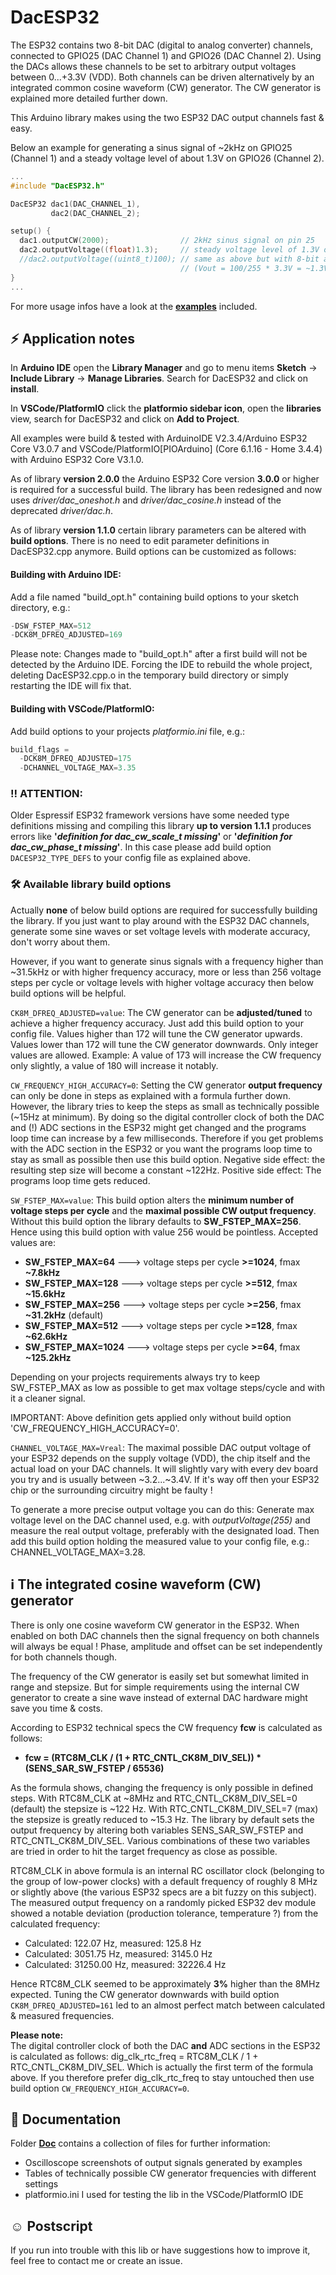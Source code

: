 # DacESP32

The ESP32 contains two 8-bit DAC (digital to analog converter) channels, connected to GPIO25 (DAC Channel 1) and GPIO26 (DAC Channel 2). Using the DACs allows these channels to be set to arbitrary output voltages between 0...+3.3V (VDD). Both channels can be driven alternatively by an integrated common cosine waveform (CW) generator. The CW generator is explained more detailed further down.

This Arduino library makes using the two ESP32 DAC output channels fast & easy.

Below an example for generating a sinus signal of ~2kHz on GPIO25 (Channel 1) and a steady voltage level of about 1.3V on GPIO26 (Channel 2).  

```c
...
#include "DacESP32.h"

DacESP32 dac1(DAC_CHANNEL_1),
         dac2(DAC_CHANNEL_2);

setup() {
  dac1.outputCW(2000);                // 2kHz sinus signal on pin 25
  dac2.outputVoltage((float)1.3);     // steady voltage level of 1.3V on pin 26
  //dac2.outputVoltage((uint8_t)100); // same as above but with 8-bit argument, range 0...255
                                      // (Vout = 100/255 * 3.3V = ~1.3V)
}
...
```
For more usage infos have a look at the [**examples**](https://github.com/yellobyte/DacESP32/tree/main/examples) included.

## :zap: Application notes

In **Arduino IDE** open the **Library Manager** and go to menu items **Sketch** -> **Include Library** -> **Manage Libraries**. Search for DacESP32 and click on **install**.  

In **VSCode/PlatformIO** click the **platformio sidebar icon**, open the **libraries** view, search for DacESP32 and click on **Add to Project**.

All examples were build & tested with ArduinoIDE V2.3.4/Arduino ESP32 Core V3.0.7 and VSCode/PlatformIO[PIOArduino] (Core 6.1.16 - Home 3.4.4) with Arduino ESP32 Core V3.1.0.  

As of library **version 2.0.0** the Arduino ESP32 Core version **3.0.0** or higher is required for a successful build. The library has been redesigned and now uses *driver/dac_oneshot.h* and *driver/dac_cosine.h* instead of the deprecated *driver/dac.h*. 

As of library **version 1.1.0** certain library parameters can be altered with **build options**. There is no need to edit parameter definitions in DacESP32.cpp anymore. Build options can be customized as follows:

#### Building with Arduino IDE:

Add a file named "build_opt.h" containing build options to your sketch directory, e.g.:  
```c
-DSW_FSTEP_MAX=512
-DCK8M_DFREQ_ADJUSTED=169
```
Please note: Changes made to "build_opt.h" after a first build will not be detected by the Arduino IDE. Forcing the IDE to rebuild the whole project, deleting DacESP32.cpp.o in the temporary build directory or simply restarting the IDE will fix that.  

#### Building with VSCode/PlatformIO:

Add build options to your projects _platformio.ini_ file, e.g.:  
```c
build_flags = 
  -DCK8M_DFREQ_ADJUSTED=175
  -DCHANNEL_VOLTAGE_MAX=3.35
```
### :bangbang: **ATTENTION:**  
Older Espressif ESP32 framework versions have some needed type definitions missing and compiling this library **up to version 1.1.1** produces errors like **'_definition for dac_cw_scale_t missing_'** or **'_definition for dac_cw_phase_t missing_'**. In this case please add build option `DACESP32_TYPE_DEFS` to your config file as explained above.

### :hammer_and_wrench: Available library build options

Actually **none** of below build options are required for successfully building the library. If you just want to play around with the ESP32 DAC channels, generate some sine waves or set voltage levels with moderate accuracy, don't worry about them.  

However, if you want to generate sinus signals with a frequency higher than ~31.5kHz or with higher frequency accuracy, more or less than 256 voltage steps per cycle or voltage levels with higher voltage accuracy then below build options will be helpful.

`CK8M_DFREQ_ADJUSTED=value`: The CW generator can be **adjusted/tuned** to achieve a higher frequency accuracy. Just add this build option to your config file. Values higher than 172 will tune the CW generator upwards. Values lower than 172 will tune the CW generator downwards. Only integer values are allowed. Example: A value of 173 will increase the CW frequency only slightly, a value of 180 will increase it notably.  

`CW_FREQUENCY_HIGH_ACCURACY=0`: Setting the CW generator **output frequency** can only be done in steps as explained with a formula further down. However, the library tries to keep the steps as small as technically possible (~15Hz at minimum). By doing so the digital controller clock of both the DAC and (!) ADC sections in the ESP32 might get changed and the programs loop time can increase by a few milliseconds. Therefore if you get problems with the ADC section in the ESP32 or you want the programs loop time to stay as small as possible then use this build option. Negative side effect: the resulting step size will become a constant ~122Hz. Positive side effect: The programs loop time gets reduced.

`SW_FSTEP_MAX=value`: This build option alters the **minimum number of voltage steps per cycle** and the **maximal possible CW output frequency**. Without this build option the library defaults to **SW_FSTEP_MAX=256**. Hence using this build option with value 256 would be pointless. Accepted values are:
- **SW_FSTEP_MAX=64**   --->  voltage steps per cycle **>=1024**, fmax **~7.8kHz**  
- **SW_FSTEP_MAX=128**  --->  voltage steps per cycle **>=512**,  fmax **~15.6kHz**
- **SW_FSTEP_MAX=256**  --->  voltage steps per cycle **>=256**,  fmax **~31.2kHz**  (default)  
- **SW_FSTEP_MAX=512**  --->  voltage steps per cycle **>=128**,  fmax **~62.6kHz**  
- **SW_FSTEP_MAX=1024**  --->  voltage steps per cycle **>=64**,  fmax **~125.2kHz**  

Depending on your projects requirements always try to keep SW_FSTEP_MAX as low as possible to get max voltage steps/cycle and with it a cleaner signal.  

IMPORTANT: Above definition gets applied only without build option 'CW_FREQUENCY_HIGH_ACCURACY=0'.

`CHANNEL_VOLTAGE_MAX=Vreal`: The maximal possible DAC output voltage of your ESP32 depends on the supply voltage (VDD), the chip itself and the actual load on your DAC channels. It will slightly vary with every dev board you try and is usually between ~3.2...~3.4V. If it's way off then your ESP32 chip or the surrounding circuitry might be faulty !  

To generate a more precise output voltage you can do this: Generate max voltage level on the DAC channel used, e.g. with _outputVoltage(255)_ and measure the real output voltage, preferably with the designated load. Then add this build option holding the measured value to your config file, e.g.: CHANNEL_VOLTAGE_MAX=3.28.  

## :information_source: The integrated cosine waveform (CW) generator 

There is only one cosine waveform CW generator in the ESP32. When enabled on both DAC channels then the signal frequency on both channels will always be equal ! Phase, amplitude and offset can be set independently for both channels though.

The frequency of the CW generator is easily set but somewhat limited in range and stepsize. But for simple requirements using the internal CW generator to create a sine wave instead of external DAC hardware might save you time & costs.

According to ESP32 technical specs the CW frequency **fcw** is calculated as follows:  
  - **fcw = (RTC8M_CLK / (1 + RTC_CNTL_CK8M_DIV_SEL)) * (SENS_SAR_SW_FSTEP / 65536)**  

As the formula shows, changing the frequency is only possible in defined steps. With RTC8M_CLK at ~8MHz and RTC_CNTL_CK8M_DIV_SEL=0 (default) the stepsize is ~122 Hz. With RTC_CNTL_CK8M_DIV_SEL=7 (max) the stepsize is greatly reduced to ~15.3 Hz. The library by default sets the output frequency by altering both variables SENS_SAR_SW_FSTEP and RTC_CNTL_CK8M_DIV_SEL. Various combinations of these two variables are tried in order to hit the target frequency as close as possible.

RTC8M_CLK in above formula is an internal RC oscillator clock (belonging to the group of low-power clocks) with a default frequency of roughly 8 MHz or slightly above (the various ESP32 specs are a bit fuzzy on this subject). The measured output frequency on a randomly picked ESP32 dev module showed a notable deviation (production tolerance, temperature ?) from the calculated frequency:  
  - Calculated:   122.07 Hz, measured:   125.8 Hz
  - Calculated:  3051.75 Hz, measured:  3145.0 Hz
  - Calculated: 31250.00 Hz, measured: 32226.4 Hz  

Hence RTC8M_CLK seemed to be approximately **3%** higher than the 8MHz expected. Tuning the CW generator downwards with build option `CK8M_DFREQ_ADJUSTED=161` led to an almost perfect match between calculated & measured frequencies.

**Please note:**  
The digital controller clock of both the DAC **and** ADC sections in the ESP32 is calculated as follows: dig_clk_rtc_freq = RTC8M_CLK / 1 + RTC_CNTL_CK8M_DIV_SEL. Which is actually the first term of the formula above. If you therefore prefer dig_clk_rtc_freq to stay untouched then use build option `CW_FREQUENCY_HIGH_ACCURACY=0`.  

## :file_folder: Documentation

Folder [**Doc**](https://github.com/yellobyte/DacESP32/tree/main/doc) contains a collection of files for further information:
  - Oscilloscope screenshots of output signals generated by examples
  - Tables of technically possible CW generator frequencies with different settings
  - platformio.ini I used for testing the lib in the VSCode/PlatformIO IDE

## :relaxed: Postscript

If you run into trouble with this lib or have suggestions how to improve it, feel free to contact me or create an issue.  
